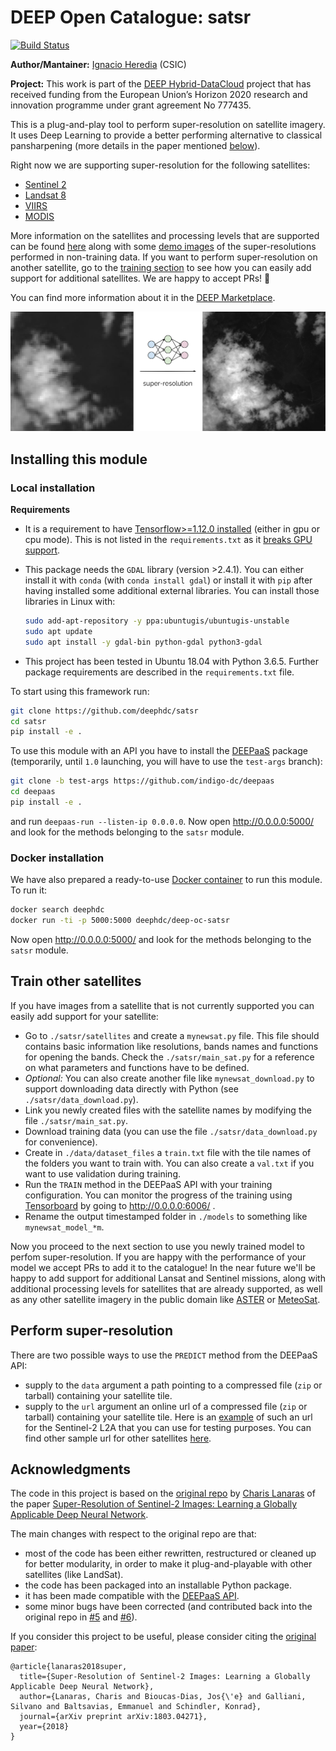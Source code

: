 DEEP Open Catalogue: satsr
=================

[![Build Status](https://jenkins.indigo-datacloud.eu/buildStatus/icon?job=Pipeline-as-code/DEEP-OC-org/satsr/master)](https://jenkins.indigo-datacloud.eu/job/Pipeline-as-code/job/DEEP-OC-org/job/satsr/job/master/)

**Author/Mantainer:** [Ignacio Heredia](https://github.com/IgnacioHeredia) (CSIC)

**Project:** This work is part of the [DEEP Hybrid-DataCloud](https://deep-hybrid-datacloud.eu/) project that has received
funding from the European Union’s Horizon 2020 research and innovation programme under grant agreement No 777435.

This is a plug-and-play tool to perform super-resolution on satellite imagery. It uses Deep Learning to provide a better performing alternative to classical pansharpening (more details in the paper mentioned [below](#acknowledgments)).

Right now we are supporting super-resolution for the following satellites:

* [Sentinel 2](https://sentinel.esa.int/web/sentinel/missions/sentinel-2) 
* [Landsat 8](https://landsat.gsfc.nasa.gov/landsat-8/)
* [VIIRS](https://ncc.nesdis.noaa.gov/VIIRS/)
* [MODIS](https://terra.nasa.gov/about/terra-instruments/modis)

More information on the satellites and processing levels that are supported can be found [here](./reports/additional_notes.md) along with some [demo images](./reports/figures) of the super-resolutions performed in non-training data. 
If you want to perform super-resolution on another satellite, go to the [training section](#train-other-satellites) to see how you can easily add support for additional satellites. We are happy to accept PRs! :rocket:

You can find more information about it in the [DEEP Marketplace](https://marketplace.deep-hybrid-datacloud.eu/).

![demo_superres](./reports/figures/demo.png)


## Installing this module

### Local installation

**Requirements**
 
- It is a requirement to have [Tensorflow>=1.12.0 installed](https://www.tensorflow.org/install/pip) (either in gpu or cpu mode). 
This is not listed in the `requirements.txt` as it [breaks GPU support](https://github.com/tensorflow/tensorflow/issues/7166).
- This package needs the `GDAL` library (version >2.4.1). You can either install it with `conda` (with `conda install gdal`) or install it
with `pip` after having installed some additional external libraries. You can install those libraries in Linux with:

    ```bash
    sudo add-apt-repository -y ppa:ubuntugis/ubuntugis-unstable
    sudo apt update
    sudo apt install -y gdal-bin python-gdal python3-gdal
    ```
    
- This project has been tested in Ubuntu 18.04 with Python 3.6.5. Further package requirements are described in the `requirements.txt` file.

To start using this framework run:

```bash
git clone https://github.com/deephdc/satsr
cd satsr
pip install -e .
```

To use this module with an API you have to install the [DEEPaaS](https://github.com/indigo-dc/DEEPaaS)
package (temporarily, until `1.0` launching, you will have to use the `test-args` branch):

```bash
git clone -b test-args https://github.com/indigo-dc/deepaas
cd deepaas
pip install -e .
```

and run `deepaas-run --listen-ip 0.0.0.0`. Now open http://0.0.0.0:5000/ and look for the methods belonging to the `satsr` module.

### Docker installation

We have also prepared a ready-to-use [Docker container](https://github.com/deephdc/DEEP-OC-satsr) to run this module. To run it:

```bash
docker search deephdc
docker run -ti -p 5000:5000 deephdc/deep-oc-satsr
```

Now open http://0.0.0.0:5000/ and look for the methods belonging to the `satsr` module.


## Train other satellites

If you have images from a satellite that is not currently supported you can easily add support for your satellite:

*  Go to `./satsr/satellites` and create a `mynewsat.py` file. This file should contains basic information like resolutions, bands names and functions for opening the bands. Check the `./satsr/main_sat.py` for a reference on what parameters and functions have to be defined.
* *Optional:* You can also create another file like  `mynewsat_download.py` to support downloading data directly with Python (see `./satsr/data_download.py`).
* Link you newly created files with the satellite names by modifying the file `./satsr/main_sat.py`.
* Download training data (you can use the file `./satsr/data_download.py` for convenience).
* Create in `./data/dataset_files` a `train.txt` file with the tile names of the folders you want to train with. You can also create a `val.txt` if you want to use validation during training.
* Run the `TRAIN` method in the DEEPaaS API with your training configuration. You can monitor the progress of the training using [Tensorboard](https://github.com/tensorflow/tensorboard) by going to http://0.0.0.0:6006/ . 
* Rename the output timestamped folder in `./models` to something like `mynewsat_model_*m`.

Now you proceed to the next section to use you newly trained model to perfom super-resolution. If you are happy with the performance of your model we accept PRs to add it to the catalogue! In the near future we'll be happy to add support for additional Lansat and Sentinel missions, along with additional processing levels for satellites that are already supported, as well as any other satellite imagery in the public domain like [ASTER](https://terra.nasa.gov/about/terra-instruments/aster) or [MeteoSat](https://www.eumetsat.int/website/home/Satellites/CurrentSatellites/Meteosat/index.html).


## Perform super-resolution

There are two possible ways to use the `PREDICT` method from the DEEPaaS API:

* supply to the `data` argument a path  pointing to a compressed file (`zip` or tarball) containing your satellite tile.
* supply to the `url` argument an online url  of a compressed file (`zip` or tarball) containing your satellite tile.
Here is an [example](https://cephrgw01.ifca.es:8080/swift/v1/satellite_samples/S2A_MSIL2A_20190123T040041_N0211_R004_T48UXF_20190123T061251.SAFE.zip) of such an url for the Sentinel-2 L2A that you can use for testing purposes. You can find other sample url for other satellites [here](./reports/additional_notes.md).


## Acknowledgments

The code in this project is based on the [original repo](https://github.com/lanha/DSen2) by [Charis Lanaras](https://github.com/lanha) of the paper
[Super-Resolution of Sentinel-2 Images: Learning a Globally Applicable Deep Neural Network](https://arxiv.org/abs/1803.04271).

The main changes with respect to the original repo are that:

* most of the code has been either rewritten, restructured or cleaned up for better modularity, in order to make it plug-and-playable with
  other satellites (like LandSat).
* the code has been packaged into an installable Python package.
* it has been made compatible with the [DEEPaaS API](http://docs.deep-hybrid-datacloud.eu/en/latest/user/overview/api.html).
* some minor bugs have been corrected (and contributed back into the original repo in [#5](https://github.com/lanha/DSen2/pull/5) and [#6](https://github.com/lanha/DSen2/issues/6)).

If you consider this project to be useful, please consider citing the [original paper](https://arxiv.org/abs/1803.04271):

```
@article{lanaras2018super,
  title={Super-Resolution of Sentinel-2 Images: Learning a Globally Applicable Deep Neural Network},
  author={Lanaras, Charis and Bioucas-Dias, Jos{\'e} and Galliani, Silvano and Baltsavias, Emmanuel and Schindler, Konrad},
  journal={arXiv preprint arXiv:1803.04271},
  year={2018}
}
```
